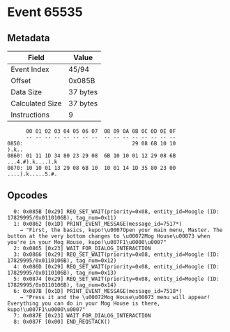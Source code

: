 # Event 65535

## Metadata

| Field           | Value    |
|-----------------|----------|
| Event Index     | 45/94    |
| Offset          | 0x085B   |
| Data Size       | 37 bytes |
| Calculated Size | 37 bytes |
| Instructions    | 9        |

```
      00 01 02 03 04 05 06 07  08 09 0A 0B 0C 0D 0E 0F
      -- -- -- -- -- -- -- --  -- -- -- -- -- -- -- --
0850:                                   29 08 6B 10 10             ).k..
0860: 01 11 1D 34 80 23 29 08  6B 10 10 01 12 29 08 6B  ...4.#).k....).k
0870: 10 10 01 13 29 08 6B 10  10 01 14 1D 35 80 23 00  ....).k.....5.#.
```

## Opcodes

```
  0: 0x085B [0x29] REQ_SET_WAIT(priority=0x08, entity_id=Moogle (ID: 17829995/0x0110106B), tag_num=0x11)
  1: 0x0862 [0x1D] PRINT_EVENT_MESSAGE(message_id=7517*)
    → "First, the basics, kupo!\u0007Open your main menu, Master. The button at the very bottom changes to \u00072Mog House\u00073 when you're in your Mog House, kupo!\u007F1\u0000\u0007"
  2: 0x0865 [0x23] WAIT_FOR_DIALOG_INTERACTION
  3: 0x0866 [0x29] REQ_SET_WAIT(priority=0x08, entity_id=Moogle (ID: 17829995/0x0110106B), tag_num=0x12)
  4: 0x086D [0x29] REQ_SET_WAIT(priority=0x08, entity_id=Moogle (ID: 17829995/0x0110106B), tag_num=0x13)
  5: 0x0874 [0x29] REQ_SET_WAIT(priority=0x08, entity_id=Moogle (ID: 17829995/0x0110106B), tag_num=0x14)
  6: 0x087B [0x1D] PRINT_EVENT_MESSAGE(message_id=7518*)
    → "Press it and the \u00072Mog House\u00073 menu will appear! Everything you can do in your Mog House is there, kupo!\u007F1\u0000\u0007"
  7: 0x087E [0x23] WAIT_FOR_DIALOG_INTERACTION
  8: 0x087F [0x00] END_REQSTACK()
```
